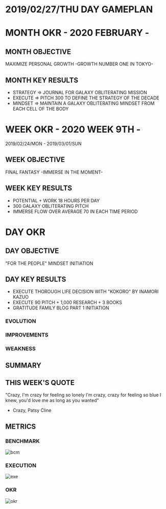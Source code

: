 # 2019/02/27/THU DAY GAMEPLAN

# MONTH OKR - 2020 FEBRUARY -

## MONTH OBJECTIVE

MAXIMIZE PERSONAL GROWTH -GROWTH NUMBER ONE IN TOKYO-

## MONTH KEY RESULTS

- STRATEGY => JOURNAL FOR GALAXY OBLITERATING MISSION
- EXECUTE => PITCH 300 TO DEFINE THE STRATEGY OF THE DECADE
- MINDSET => MAINTAIN A GALAXY OBLITERATING MINDSET FROM EACH CELL OF THE BODY

# WEEK OKR - 2020 WEEK 9TH -

2019/02/24/MON - 2019/03/01/SUN

## WEEK OBJECTIVE

FINAL FANTASY -IMMERSE IN THE MOMENT-

## WEEK KEY RESULTS

- POTENTIAL + WORK 18 HOURS PER DAY
- 300 GALAXY OBLITERATING PITCH
- IMMERSE FLOW OVER AVERAGE 70 IN EACH TIME PERIOD

# DAY OKR

## DAY OBJECTIVE

"FOR THE PEOPLE" MINDSET INITIATION

## DAY KEY RESULTS

- EXECUTE THOROUGH LIFE DECISION WITH "KOKORO" BY INAMORI KAZUO
- EXECUTE 90 PITCH + 1,000 RESEARCH + 3 BOOKS
- GRATITUDE FAMILY BLOG PART 1 INITIATION

### EVOLUTION

### IMPROVEMENTS

### WEAKNESS

## SUMMARY

## THIS WEEK'S QUOTE

"Crazy, I'm crazy for feeling so lonely
I'm crazy, crazy for feeling so blue
I knew, you'd love me as long as you wanted"

- Crazy, Patsy Cline

## METRICS

### BENCHMARK

![bcm](https://docs.google.com/spreadsheets/d/e/2PACX-1vTpPWIAMTPfc-oKNewk1rz-IaLbIaBbYkntFbdDdH0vzeTMDLjzjPofa-U7Oq78bC5yWef3IJIJLQTt/pubchart?oid=1838980733&amp;format=image)

### EXECUTION

![exe](https://docs.google.com/spreadsheets/d/e/2PACX-1vSuOkMBga9caCj_-s5lCUpKAm_g709LCRHKXl1jlhRcQzJAA9hV7hijS-_kirwCgAH63fAOkKQ7a2PU/pubchart?oid=1575899504&amp;format=image)

### OKR

![okr](https://docs.google.com/spreadsheets/d/e/2PACX-1vQaIxVOhcTO9eL02wk2MaBiuWaxTblpsRkyjCjXV1HvozE_RHMsvMucpmmnw-PLkoBHvXUwpe_GHjNU/pubchart?oid=1103479977&amp;format=image)
